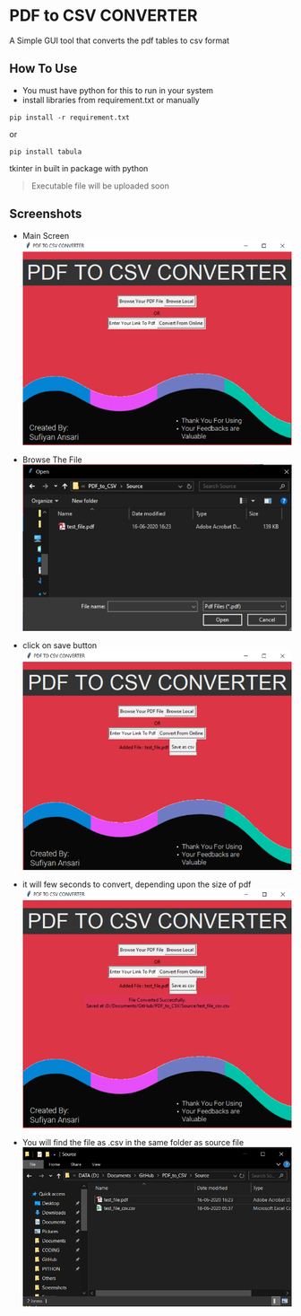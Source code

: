 # PDF to CSV CONVERTER
A Simple GUI tool that converts the pdf tables to csv format

## How To Use
- You must have python for this to run in your system
- install libraries from requirement.txt or manually
```
pip install -r requirement.txt
```
or
```
pip install tabula
```
tkinter in built in package with python

> Executable file will be uploaded soon

## Screenshots

- Main Screen
![](Screenshots/main.png)

- Browse The File
![](Screenshots/browse.png)

- click on save button
![](Screenshots/save.png)

- it will few seconds to convert, depending upon the size of pdf
![](Screenshots/success.png)

- You will find the file as .csv in the same folder as source file
![](Screenshots/output.png)
